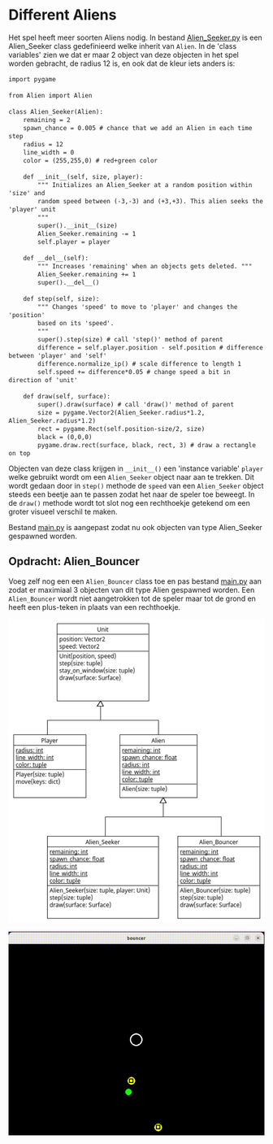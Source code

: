 # Different Aliens

Het spel heeft meer soorten Aliens nodig. In bestand
[Alien_Seeker.py](Alien_Seeker.py) is een Alien_Seeker class
gedefinieerd welke inherit van `Alien`. In de 'class variables' zien
we dat er maar 2 object van deze objecten in het spel worden gebracht,
de radius 12 is, en ook dat de kleur iets anders is:

    import pygame

    from Alien import Alien

    class Alien_Seeker(Alien):
        remaining = 2
        spawn_chance = 0.005 # chance that we add an Alien in each time step
        radius = 12
        line_width = 0
        color = (255,255,0) # red+green color
        
        def __init__(self, size, player):
            """ Initializes an Alien_Seeker at a random position within 'size' and
            random speed between (-3,-3) and (+3,+3). This alien seeks the 'player' unit
            """
            super().__init__(size)
            Alien_Seeker.remaining -= 1
            self.player = player
            
        def __del__(self):
            """ Increases 'remaining' when an objects gets deleted. """
            Alien_Seeker.remaining += 1
            super().__del__()
            
        def step(self, size):
            """ Changes 'speed' to move to 'player' and changes the 'position' 
            based on its 'speed'.
            """
            super().step(size) # call 'step()' method of parent
            difference = self.player.position - self.position # difference between 'player' and 'self'
            difference.normalize_ip() # scale difference to length 1
            self.speed += difference*0.05 # change speed a bit in direction of 'unit'
    
        def draw(self, surface):
            super().draw(surface) # call 'draw()' method of parent
            size = pygame.Vector2(Alien_Seeker.radius*1.2, Alien_Seeker.radius*1.2)
            rect = pygame.Rect(self.position-size/2, size)
            black = (0,0,0)
            pygame.draw.rect(surface, black, rect, 3) # draw a rectangle on top

Objecten van deze class krijgen in `__init__()` een 'instance
variable' `player` welke gebruikt wordt om een `Alien_Seeker` object
naar aan te trekken. Dit wordt gedaan door in `step()` methode de
`speed` van een `Alien_Seeker` object steeds een beetje aan te passen
zodat het naar de speler toe beweegt. In de `draw()` methode wordt tot
slot nog een rechthoekje getekend om een groter visueel verschil te
maken.

Bestand [main.py](main.py) is aangepast zodat nu ook objecten van type
Alien_Seeker gespawned worden.

## Opdracht: Alien_Bouncer

Voeg zelf nog een een `Alien_Bouncer` class toe en pas bestand
[main.py](main.py) aan zodat er maximiaal 3 objecten van dit type
Alien gespawned worden. Een `Alien_Bouncer` wordt niet aangetrokken
tot de speler maar tot de grond en heeft een plus-teken in plaats van
een rechthoekje.

![Alien_Bouncer.png](Alien_Bouncer.png)

![bouncer.gif](bouncer.gif)
